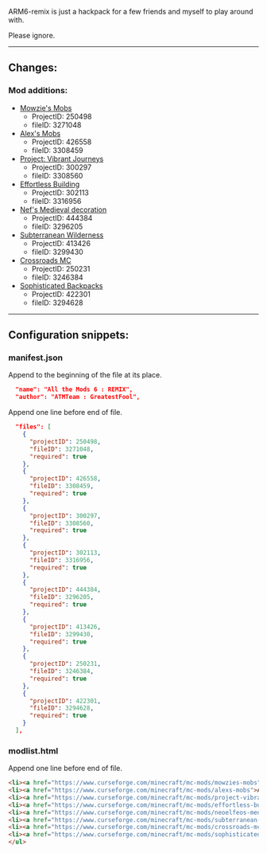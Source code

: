ARM6-remix is just a hackpack for a few friends and myself to play around with.

Please ignore.

---

## Changes:

### Mod additions:
* [Mowzie's Mobs](https://www.curseforge.com/minecraft/mc-mods/mowzies-mobs)
    * ProjectID: 250498
    * fileID: 3271048
* [Alex's Mobs](https://www.curseforge.com/minecraft/mc-mods/alexs-mobs)
    * ProjectID: 426558
    * fileID: 3308459
* [Project: Vibrant Journeys](https://www.curseforge.com/minecraft/mc-mods/project-vibrant-journeys)
    * ProjectID: 300297
    * fileID: 3308560
* [Effortless Building](https://www.curseforge.com/minecraft/mc-mods/effortless-building)
    * ProjectID: 302113
    * fileID: 3316956
* [Nef's Medieval decoration](https://www.curseforge.com/minecraft/mc-mods/neoelfeos-medieval-pub-decoration)
    * ProjectID: 444384
    * fileID: 3296205
* [Subterranean Wilderness](https://www.curseforge.com/minecraft/mc-mods/subterranean-wilderness)
    * ProjectID: 413426
    * fileID: 3299430
* [Crossroads MC](https://www.curseforge.com/minecraft/mc-mods/crossroads-mc/)
    * ProjectID: 250231
    * fileID: 3246384
* [Sophisticated Backpacks](https://www.curseforge.com/minecraft/mc-mods/sophisticated-backpacks)
    * ProjectID: 422301
    * fileID: 3294628

---

## Configuration snippets:

### manifest.json

Append to the beginning of the file at its place.

```json
  "name": "All the Mods 6 : REMIX",
  "author": "ATMTeam : GreatestFool",
```
Append one line before end of file.

```json
  "files": [
    {
      "projectID": 250498,
      "fileID": 3271048,
      "required": true
    },
    {
      "projectID": 426558,
      "fileID": 3308459,
      "required": true
    },
    {
      "projectID": 300297,
      "fileID": 3308560,
      "required": true
    },
    {
      "projectID": 302113,
      "fileID": 3316956,
      "required": true
    },
    {
      "projectID": 444384,
      "fileID": 3296205,
      "required": true
    },
    {
      "projectID": 413426,
      "fileID": 3299430,
      "required": true
    },
    {
      "projectID": 250231,
      "fileID": 3246384,
      "required": true
    },
    {
      "projectID": 422301,
      "fileID": 3294628,
      "required": true
    }
  ],
```

### modlist.html

Append one line before end of file.

```html
<li><a href="https://www.curseforge.com/minecraft/mc-mods/mowzies-mobs">Mowzie's Mobs (by bobmowzie)</a></li>
<li><a href="https://www.curseforge.com/minecraft/mc-mods/alexs-mobs">Alex's Mobs (by alex1the1666)</a></li>
<li><a href="https://www.curseforge.com/minecraft/mc-mods/project-vibrant-journeys">Project: Vibrant Journeys (by solis_nova123)</a></li>
<li><a href="https://www.curseforge.com/minecraft/mc-mods/effortless-building">Effortless Building (by Requioss)</a></li>
<li><a href="https://www.curseforge.com/minecraft/mc-mods/neoelfeos-medieval-pub-decoration">Nef's Medieval decoration (by neoelfe0)</a></li>
<li><a href="https://www.curseforge.com/minecraft/mc-mods/subterranean-wilderness">Subterranean Wilderness (by Melonslise)</a></li>
<li><a href="https://www.curseforge.com/minecraft/mc-mods/crossroads-mc/">Crossroads MC (by Technomancer_isTaken)</a></li>
<li><a href="https://www.curseforge.com/minecraft/mc-mods/sophisticated-backpacks">Sophisticated Backpacks (by P3pp3rF1y)</a></li>
</ul>

```